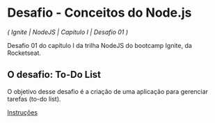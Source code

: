 # Desafio - Conceitos do Node.js

_( Ignite | NodeJS | Capítulo I | Desafio 01 )_

Desafio 01 do capítulo I da trilha NodeJS do bootcamp Ignite, da Rocketseat.

## O desafio: To-Do List

O objetivo desse desafio é a criação de uma aplicação para gerenciar tarefas (to-do list).

[Instruções](https://www.notion.so/Desafio-01-Conceitos-do-Node-js-59ccb235aecd43a6a06bf09a24e7ede8#79eb359159c94d40855f3ad90f159ecb)
